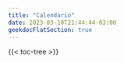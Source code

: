 ```yaml
---
title: "Calendario"
date: 2023-03-10T21:44:44-03:00
geekdocFlatSection: true
---
```


{{< toc-tree >}}

